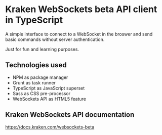 # Kraken WebSockets beta API client in TypeScript
A simple interface to connect to a WebSocket in the broswer and send basic commands without server authentication.

Just for fun and learning purposes.

## Technologies used
- NPM as package manager
- Grunt as task runner
- TypeScript as JavaScript superset
- Sass as CSS pre-processor
- WebSockets API as HTML5 feature

## Kraken WebSockets API documentation
https://docs.kraken.com/websockets-beta
